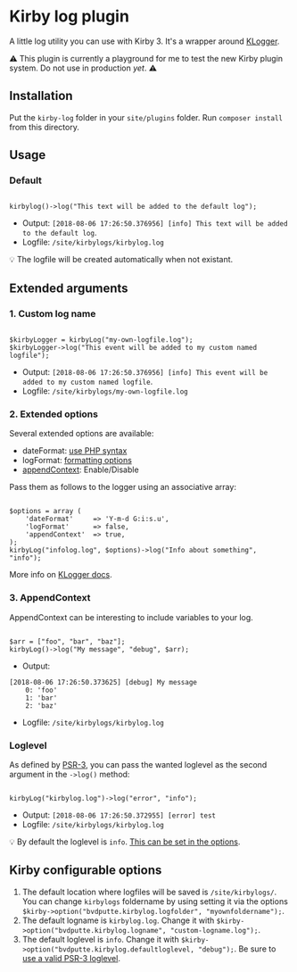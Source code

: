 # Kirby log plugin

A little log utility you can use with Kirby 3.
It's a wrapper around [KLogger](https://github.com/katzgrau/KLogger).

⚠️ This plugin is currently a playground for me to test the new Kirby plugin system. Do not use in production _yet_. ⚠️ 

## Installation

Put the `kirby-log` folder in your `site/plugins` folder.
Run `composer install` from this directory.

## Usage

### Default

```

kirbylog()->log("This text will be added to the default log");

```

- Output: `[2018-08-06 17:26:50.376956] [info] This text will be added to the default log`.
- Logfile: `/site/kirbylogs/kirbylog.log`

💡 The logfile will be created automatically when not existant.

## Extended arguments

### 1. Custom log name

```

$kirbyLogger = kirbyLog("my-own-logfile.log");
$kirbyLogger->log("This event will be added to my custom named logfile");

```

- Output: `[2018-08-06 17:26:50.376956] [info] This event will be added to my custom named logfile`.
- Logfile: `/site/kirbylogs/my-own-logfile.log`

### 2. Extended options

Several extended options are available:
- dateFormat: [use PHP syntax](http://php.net/manual/en/function.date.php)
- logFormat: [formatting options](https://github.com/katzgrau/KLogger#log-formatting)
- [appendContext](#3-appendcontext): Enable/Disable

Pass them as follows to the logger using an associative array:

```

$options = array (
    'dateFormat'     => 'Y-m-d G:i:s.u',
    'logFormat'      => false,
    'appendContext'  => true,
);
kirbyLog("infolog.log", $options)->log("Info about something", "info");

```

More info on [KLogger docs](https://github.com/katzgrau/KLogger#additional-options).

### 3. AppendContext

AppendContext can be interesting to include variables to your log.

```

$arr = ["foo", "bar", "baz"];
kirbyLog()->log("My message", "debug", $arr);

```

- Output: 
```
[2018-08-06 17:26:50.373625] [debug] My message
    0: 'foo'
    1: 'bar'
    2: 'baz'
```
- Logfile: `/site/kirbylogs/kirbylog.log`

### Loglevel

As defined by [PSR-3](https://www.php-fig.org/psr/psr-3/#5-psrlogloglevel), you can pass the wanted loglevel as the second argument in the `->log()` method:

```

kirbyLog("kirbylog.log")->log("error", "info");

```

- Output: `[2018-08-06 17:26:50.372955] [error] test`
- Logfile: `/site/kirbylogs/kirbylog.log`

💡 By default the loglevel is `info`. [This can be set in the options](#kirby-configurable-options).

## Kirby configurable options

1. The default location where logfiles will be saved is `/site/kirbylogs/`. You can change `kirbylogs` foldername by using setting it via the options `$kirby->option("bvdputte.kirbylog.logfolder", "myownfoldername");`.
2. The default logname is `kirbylog.log`. Change it with `$kirby->option("bvdputte.kirbylog.logname", "custom-logname.log");`.
3. The default loglevel is `info`. Change it with `$kirby->option("bvdputte.kirbylog.defaultloglevel, "debug");`. Be sure to [use a valid PSR-3 loglevel](#loglevel).
